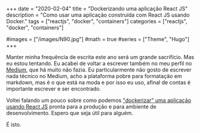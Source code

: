 +++
date = "2020-02-04"
title = "Dockerizando uma aplicação React JS"
description = "Como usar uma aplicação construída com React JS usando Docker."
tags = ["reactjs", "docker", "containers"]
categories = ["reactjs", "docker", "containers"]

#images = ["/images/N90.jpg"]
#math = true
#series = ["Theme", "Hugo"]
+++

Manter minha frequência de escrita este ano será um grande sacrifício. Mas eu estou tentando.
Eu acabei de voltar a escrever também no meu perfil no [Medium](https://medium.com/@atmosmps), que há muito não fazia. Eu particularmente não gosto de escrever nada técnico no Medium, acho a plataforma pobre para formatação em markdown, mas é o que está na moda e por isso eu uso, afinal de contas é importante escrever e ser encontrado.

Voltei falando um pouco sobre como podemos ["dockerizar" uma aplicação usando React JS](https://medium.com/@atmosmps/dockerizando-uma-aplica%C3%A7%C3%A3o-react-js-f6a22e93bc5d) pronta para a produção e para ambiente de desenvolvimento. Espero que seja útil para alguém.

É isto.
